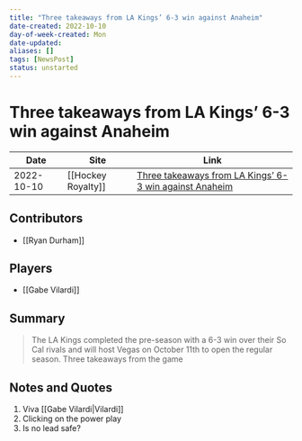 ```yaml
---
title: "Three takeaways from LA Kings’ 6-3 win against Anaheim"
date-created: 2022-10-10
day-of-week-created: Mon
date-updated: 
aliases: []
tags: [NewsPost]
status: unstarted
---
```


# Three takeaways from LA Kings’ 6-3 win against Anaheim

Date | Site | Link
---|---|---
2022-10-10 | [[Hockey Royalty]] | [Three takeaways from LA Kings’ 6-3 win against Anaheim](https://hockeyroyalty.com/2022/10/08/three-takeaways-from-la-kings-6-3-win-against-anaheim/)

## Contributors
- [[Ryan Durham]]

## Players
- [[Gabe Vilardi]]


## Summary
> The LA Kings completed the pre-season with a 6-3 win over their So Cal rivals and will host Vegas on October 11th to open the regular season.
> Three takeaways from the game 

## Notes and Quotes
1) Viva [[Gabe Vilardi|Vilardi]]
2) Clicking on the power play
3) Is no lead safe?

